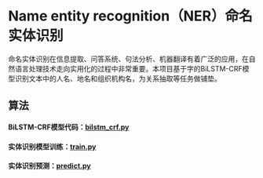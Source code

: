 # Name entity recognition（NER）命名实体识别
命名实体识别在信息提取、问答系统、句法分析、机器翻译有着广泛的应用，在自然语言处理技术走向实用化的过程中非常重要。本项目基于字的BiLSTM-CRF模型识别文本中的人名、地名和组织机构名，为关系抽取等任务做铺垫。

## 算法
#### BiLSTM-CRF模型代码：[bilstm_crf.py](https://github.com/fxfviolet/BiLSTM-CRF_for_name_entity_recongition/blob/master/bilstm_crf.py)  
#### 实体识别模型训练：[train.py](https://github.com/fxfviolet/BiLSTM-CRF_for_name_entity_recongition/blob/master/train.py) 
#### 实体识别预测：[predict.py](https://github.com/fxfviolet/BiLSTM-CRF_for_name_entity_recongition/blob/master/predict.py) 

   
